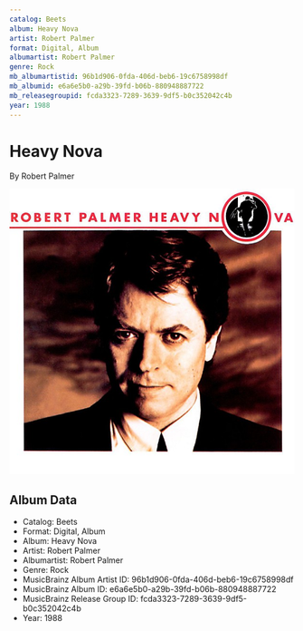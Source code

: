 ```yaml
---
catalog: Beets
album: Heavy Nova
artist: Robert Palmer
format: Digital, Album
albumartist: Robert Palmer
genre: Rock
mb_albumartistid: 96b1d906-0fda-406d-beb6-19c6758998df
mb_albumid: e6a6e5b0-a29b-39fd-b06b-880948887722
mb_releasegroupid: fcda3323-7289-3639-9df5-b0c352042c4b
year: 1988
---
```


# Heavy Nova

By Robert Palmer

![](../../assets/beetscovers/Robert_Palmer-Heavy_Nova.jpg)

## Album Data

- Catalog: Beets
- Format: Digital, Album
- Album: Heavy Nova
- Artist: Robert Palmer
- Albumartist: Robert Palmer
- Genre: Rock
- MusicBrainz Album Artist ID: 96b1d906-0fda-406d-beb6-19c6758998df
- MusicBrainz Album ID: e6a6e5b0-a29b-39fd-b06b-880948887722
- MusicBrainz Release Group ID: fcda3323-7289-3639-9df5-b0c352042c4b
- Year: 1988

